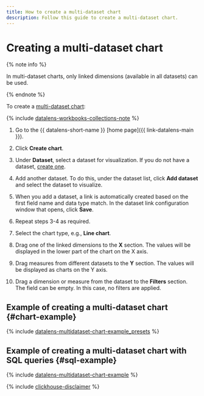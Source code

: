 ```yaml
---
title: How to create a multi-dataset chart
description: Follow this guide to create a multi-dataset chart.
---
```


# Creating a multi-dataset chart

{% note info %}

In multi-dataset charts, only linked dimensions (available in all datasets) can be used.

{% endnote %}

To create a [multi-dataset chart](../../concepts/chart/index.md#multi-dataset-charts):


{% include [datalens-workbooks-collections-note](../../../_includes/datalens/operations/datalens-workbooks-collections-note.md) %}



1. Go to the {{ datalens-short-name }} [home page]({{ link-datalens-main }}).
1. Click **Create chart**.



1. Under **Dataset**, select a dataset for visualization. If you do not have a dataset, [create one](../../dataset/create-dataset.md#create).
1. Add another dataset. To do this, under the dataset list, click **Add dataset** and select the dataset to visualize.
1. When you add a dataset, a link is automatically created based on the first field name and data type match. In the dataset link configuration window that opens, click **Save**.
1. Repeat steps 3-4 as required.
1. Select the chart type, e.g., **Line chart**.
1. Drag one of the linked dimensions to the **X** section. The values will be displayed in the lower part of the chart on the X axis.
1. Drag measures from different datasets to the **Y** section. The values will be displayed as charts on the Y axis.
1. Drag a dimension or measure from the dataset to the **Filters** section. The field can be empty. In this case, no filters are applied.



## Example of creating a multi-dataset chart {#chart-example}

{% include [datalens-multidataset-chart-example_presets](../../../_includes/datalens/datalens-multidataset-chart-example_presets.md) %}


## Example of creating a multi-dataset chart with SQL queries {#sql-example}


{% include [datalens-multidataset-chart-example](../../../_includes/datalens/datalens-multidataset-chart-example.md) %}


{% include [clickhouse-disclaimer](../../../_includes/clickhouse-disclaimer.md) %}